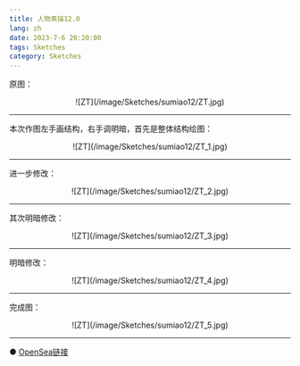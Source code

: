 ```yaml
---
title: 人物素描12.0
lang: zh
date: 2023-7-6 20:20:00
tags: Sketches
category: Sketches
---
```


原图：

<center>![ZT](/image/Sketches/sumiao12/ZT.jpg)</center>

----------------------------------------  

本次作图左手画结构，右手调明暗，首先是整体结构绘图：

<center>![ZT](/image/Sketches/sumiao12/ZT_1.jpg)</center>

----------------------------------------  

进一步修改：

<center>![ZT](/image/Sketches/sumiao12/ZT_2.jpg)</center>

----------------------------------------  

其次明暗修改：

<center>![ZT](/image/Sketches/sumiao12/ZT_3.jpg)</center>

----------------------------------------  

明暗修改：

<center>![ZT](/image/Sketches/sumiao12/ZT_4.jpg)</center>

----------------------------------------  

完成图：

<center>![ZT](/image/Sketches/sumiao12/ZT_5.jpg)</center>

----------------------------------------  

● [OpenSea链接](https://opensea.io/assets/ethereum/0x495f947276749ce646f68ac8c248420045cb7b5e/5538608732828411082250453030091092578936762873171210564831323267619302146049/ "The Girl At The Wedding")


<nft-card
contractAddress="0x495f947276749ce646f68ac8c248420045cb7b5e"
tokenId="5538608732828411082250453030091092578936762873171210564831323267619302146049">
</nft-card>
<script src="https://unpkg.com/embeddable-nfts/dist/nft-card.min.js"></script>
